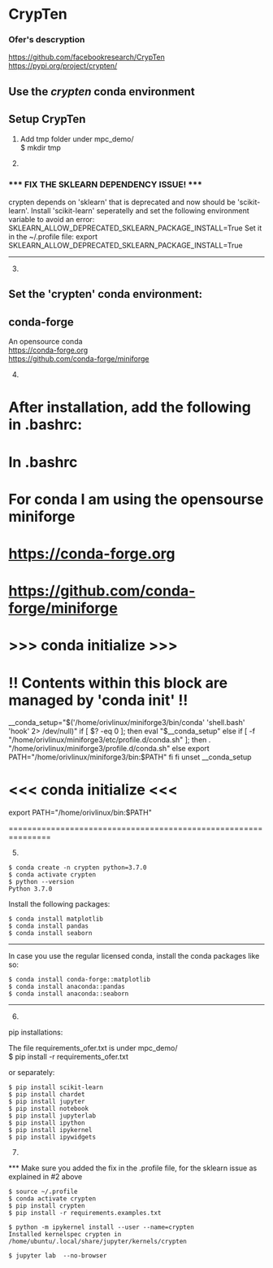 # CrypTen
### Ofer's descryption

https://github.com/facebookresearch/CrypTen     
https://pypi.org/project/crypten/            


## Use the ***crypten*** conda environment

## Setup CrypTen

1) Add tmp folder under mpc_demo/          
		$ mkdir tmp

2)     
### *** FIX THE SKLEARN DEPENDENCY ISSUE! ***
crypten depends on 'sklearn' that is deprecated and now should be 'scikit-learn'.
Install 'scikit-learn' seperatelly and set the following environment variable to avoid an error:
SKLEARN_ALLOW_DEPRECATED_SKLEARN_PACKAGE_INSTALL=True
Set it in the ~/.profile file:
	export SKLEARN_ALLOW_DEPRECATED_SKLEARN_PACKAGE_INSTALL=True

---------------------------------------------------------------------------

3)     
## Set the 'crypten' conda environment:    

## conda-forge
An opensource conda           
https://conda-forge.org       
https://github.com/conda-forge/miniforge           

4)    
After installation, add the following in .bashrc:              
===============================================================
In .bashrc
==========

# For conda I am using the opensourse miniforge
# https://conda-forge.org
# https://github.com/conda-forge/miniforge

# >>> conda initialize >>>
# !! Contents within this block are managed by 'conda init' !!
__conda_setup="$('/home/orivlinux/miniforge3/bin/conda' 'shell.bash' 'hook' 2> /dev/null)"
if [ $? -eq 0 ]; then
    eval "$__conda_setup"
else
    if [ -f "/home/orivlinux/miniforge3/etc/profile.d/conda.sh" ]; then
        . "/home/orivlinux/miniforge3/profile.d/conda.sh"
    else
        export PATH="/home/orivlinux/miniforge3/bin:$PATH"
    fi
fi
unset __conda_setup
# <<< conda initialize <<<

export PATH="/home/orivlinux/bin:$PATH"

===============================================================

5)    

	$ conda create -n crypten python=3.7.0
	$ conda activate crypten
	$ python --version
	Python 3.7.0

Install the following packages:    

	$ conda install matplotlib
	$ conda install pandas
	$ conda install seaborn

----------------------------------------------------
In case you use the regular licensed conda, install the conda packages like so:

	$ conda install conda-forge::matplotlib
	$ conda install anaconda::pandas
	$ conda install anaconda::seaborn
----------------------------------------------------

6)     

pip installations:

The file requirements_ofer.txt is under mpc_demo/    
	$ pip install -r requirements_ofer.txt

or separately:

	$ pip install scikit-learn
	$ pip install chardet
	$ pip install jupyter
	$ pip install notebook
	$ pip install jupyterlab
	$ pip install ipython
	$ pip install ipykernel
	$ pip install ipywidgets


7)    
*** Make sure you added the fix in the .profile file, for the sklearn issue as explained in #2 above     

	$ source ~/.profile
	$ conda activate crypten
	$ pip install crypten
	$ pip install -r requirements.examples.txt

	$ python -m ipykernel install --user --name=crypten
	Installed kernelspec crypten in /home/ubuntu/.local/share/jupyter/kernels/crypten

	$ jupyter lab  --no-browser


